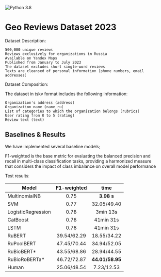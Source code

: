 ![Python 3.8](https://img.shields.io/badge/python-3.8-green.svg)

# Geo Reviews Dataset 2023
Dataset Description:

    500,000 unique reviews
    Reviews exclusively for organizations in Russia
    Available on Yandex Maps
    Published from January to July 2023
    The dataset excludes short single-word reviews
    Texts are cleansed of personal information (phone numbers, email addresses)

Dataset Composition:

The dataset in tskv format includes the following information:

    Organization's address (address)
    Organization name (name_ru)
    List of categories to which the organization belongs (rubrics)
    User rating from 0 to 5 (rating)
    Review text (text)


## Baselines & Results
We have implemented several baseline models; 

F1-weighted is the base metric for evaluating the balanced precision and recall in multi-class classification tasks, providing a harmonized measure that considers the impact of class imbalance on overall model performance

Test results:

| Model | F1-weighted | time |
| ------ | :------: | :------: |
|MultinomialNB | 0.75 | **3.98 s** | 
|SVM | 0.77 |  32.05/49.40  | 
|LogisticRegression | 0.78  |  3min 13s  |
|CatBoost | 0.78  |   41min 31s  |
|LSTM | 0.78  |   41min 31s  |
|RuBERT | 39.54/62.29 | 18.55/34.22 | 
|RuPoolBERT | 47.45/70.44 | 34.94/52.05 | 
|RuBioBERT* | 43.55/68.86 | 28.94/44.55 |
|RuBioRoBERTa* | 46.72/72.87 | **44.01/58.95** |
|Human | 25.06/48.54 | 7.23/12.53 | **93.36** | 
